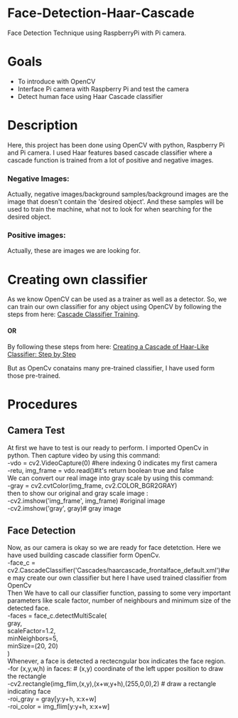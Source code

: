 # Face-Detection-Haar-Cascade
Face Detection Technique using RaspberryPi with Pi camera.
# Goals
- To introduce with OpenCV </br>
- Interface Pi camera with Raspberry Pi and test the camera</br>
- Detect human face using Haar Cascade classifier
# Description
Here, this project has been done using OpenCV with python, Raspberry Pi and Pi camera. I used Haar features based cascade classifier where a cascade function is trained from a lot of positive and negative images. 
### Negative Images:
Actually, negative images/background samples/background images are the image that doesn't contain the 'desired object'. And these samples will be used to train the machine, what not to look for when searching for the desired object.
### Positive images:
Actually, these are images we are looking for.
# Creating own classifier
As we know OpenCV can be used as a trainer as well as a detector. So, we can train our own classifier for any object using OpenCV by following the steps from here: [Cascade Classifier Training](https://docs.opencv.org/3.3.0/dc/d88/tutorial_traincascade.html).
#### OR
By following these steps from here: [Creating a Cascade of Haar-Like Classifier: Step by Step](https://www.cs.auckland.ac.nz/~m.rezaei/Tutorials/Creating_a_Cascade_of_Haar-Like_Classifiers_Step_by_Step.pdf)

But as OpenCv conatains many pre-trained classifier, I have used form those pre-trained.
# Procedures
## Camera Test
At first we have to test is our ready to perform. I imported OpenCv in python. Then capture video by using this command: </br>
-vdo = cv2.VideoCapture(0) #here indexing 0 indicates my first camera</br>
-retu, img_frame = vdo.read()#it's return boolean true and false</br>
We can convert our real image into gray scale by using this command: </br>
-gray = cv2.cvtColor(img_frame, cv2.COLOR_BGR2GRAY)</br>
then to show our original and gray scale image :</br>
-cv2.imshow('img_frame', img_frame) #original image </br>
-cv2.imshow('gray', gray)# gray image</br>
## Face Detection
Now, as our camera is okay so we are ready for face detetction. Here we have used building cascade classifier form OpenCv. </br>
-face_c = cv2.CascadeClassifier('Cascades/haarcascade_frontalface_default.xml')#we may create our own classifier but here I have used trained classifier from OpenCv </br>
Then We have to call our classifier function, passing to some very important parameters like scale factor, number of neighbours and minimum size of the detected face. </br>
-faces = face_c.detectMultiScale(</br>
        gray,     </br>
        scaleFactor=1.2,</br>
        minNeighbors=5,     </br>
        minSize=(20, 20)</br>
    )</br>
Whenever, a face is detected a rectecngular box indicates the face region.</br>
-for (x,y,w,h) in faces:     # (x,y) coordinate of the left upper position to draw the rectangle</br>
        -cv2.rectangle(img_flim,(x,y),(x+w,y+h),(255,0,0),2) # draw a rectangle indicating face</br>
        -roi_gray = gray[y:y+h, x:x+w]</br>
        -roi_color = img_flim[y:y+h, x:x+w]</br>
